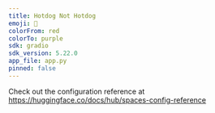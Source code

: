 ```yaml
---
title: Hotdog Not Hotdog
emoji: 🦀
colorFrom: red
colorTo: purple
sdk: gradio
sdk_version: 5.22.0
app_file: app.py
pinned: false
---
```


Check out the configuration reference at https://huggingface.co/docs/hub/spaces-config-reference
